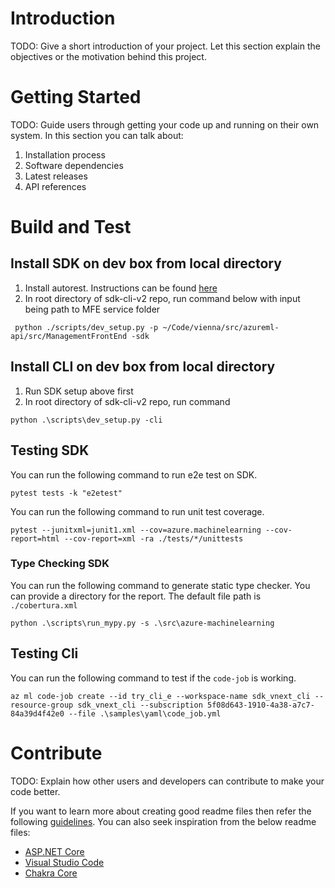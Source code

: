 # Introduction

TODO: Give a short introduction of your project. Let this section explain the objectives or the motivation behind this project.

# Getting Started

TODO: Guide users through getting your code up and running on their own system. In this section you can talk about:

1. Installation process
2. Software dependencies
3. Latest releases
4. API references

# Build and Test

## Install SDK on dev box from local directory

1. Install autorest. Instructions can be found [here](https://www.npmjs.com/package/autorest)
2. In root directory of sdk-cli-v2 repo, run command below with input being path to MFE service folder

```
 python ./scripts/dev_setup.py -p ~/Code/vienna/src/azureml-api/src/ManagementFrontEnd -sdk
```

## Install CLI on dev box from local directory

1. Run SDK setup above first
2. In root directory of sdk-cli-v2 repo, run command

```
python .\scripts\dev_setup.py -cli
```

## Testing SDK

You can run the following command to run e2e test on SDK.

```
pytest tests -k "e2etest"
```

You can run the following command to run unit test coverage.

```
pytest --junitxml=junit1.xml --cov=azure.machinelearning --cov-report=html --cov-report=xml -ra ./tests/*/unittests
```

### Type Checking SDK
You can run the following command to generate static type checker. You can provide a directory for the report. The default file path is `./cobertura.xml`

```
python .\scripts\run_mypy.py -s .\src\azure-machinelearning
```

## Testing Cli

You can run the following command to test if the `code-job` is working.

```
az ml code-job create --id try_cli_e --workspace-name sdk_vnext_cli --resource-group sdk_vnext_cli --subscription 5f08d643-1910-4a38-a7c7-84a39d4f42e0 --file .\samples\yaml\code_job.yml
```

# Contribute

TODO: Explain how other users and developers can contribute to make your code better.

If you want to learn more about creating good readme files then refer the following [guidelines](https://docs.microsoft.com/en-us/azure/devops/repos/git/create-a-readme?view=azure-devops). You can also seek inspiration from the below readme files:

- [ASP.NET Core](https://github.com/aspnet/Home)
- [Visual Studio Code](https://github.com/Microsoft/vscode)
- [Chakra Core](https://github.com/Microsoft/ChakraCore)

